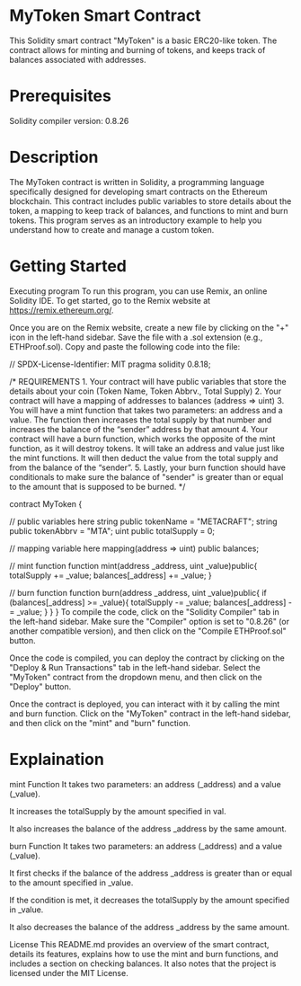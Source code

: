 # MyToken Smart Contract

This Solidity smart contract "MyToken" is a basic ERC20-like token. The contract allows for minting and burning of tokens, and keeps track of balances associated with addresses.

# Prerequisites

Solidity compiler version: 0.8.26

# Description

The MyToken contract is written in Solidity, a programming language specifically designed for developing smart contracts on the Ethereum blockchain. This contract includes public variables to store details about the token, a mapping to keep track of balances, and functions to mint and burn tokens. This program serves as an introductory example to help you understand how to create and manage a custom token.

# Getting Started

Executing program To run this program, you can use Remix, an online Solidity IDE. To get started, go to the Remix website at https://remix.ethereum.org/.

Once you are on the Remix website, create a new file by clicking on the "+" icon in the left-hand sidebar. Save the file with a .sol extension (e.g., ETHProof.sol). Copy and paste the following code into the file:

// SPDX-License-Identifier: MIT pragma solidity 0.8.18;

/* REQUIREMENTS 1. Your contract will have public variables that store the details about your coin (Token Name, Token Abbrv., Total Supply) 2. Your contract will have a mapping of addresses to balances (address => uint) 3. You will have a mint function that takes two parameters: an address and a value. The function then increases the total supply by that number and increases the balance of the “sender” address by that amount 4. Your contract will have a burn function, which works the opposite of the mint function, as it will destroy tokens. It will take an address and value just like the mint functions. It will then deduct the value from the total supply and from the balance of the “sender”. 5. Lastly, your burn function should have conditionals to make sure the balance of "sender" is greater than or equal to the amount that is supposed to be burned. */

contract MyToken {

// public variables here
string public tokenName = "METACRAFT";
string public tokenAbbrv = "MTA";
uint public totalSupply = 0;

// mapping variable here
mapping(address => uint) public balances;

// mint function
function mint(address _address, uint _value)public{
    totalSupply += _value;
    balances[_address] += _value;
}

// burn function
function burn(address _address, uint _value)public{
    if (balances[_address] >= _value){
        totalSupply -= _value;
        balances[_address] -= _value;
    }
}
} To compile the code, click on the "Solidity Compiler" tab in the left-hand sidebar. Make sure the "Compiler" option is set to "0.8.26" (or another compatible version), and then click on the "Compile ETHProof.sol" button.

Once the code is compiled, you can deploy the contract by clicking on the "Deploy & Run Transactions" tab in the left-hand sidebar. Select the "MyToken" contract from the dropdown menu, and then click on the "Deploy" button.

Once the contract is deployed, you can interact with it by calling the mint and burn function. Click on the "MyToken" contract in the left-hand sidebar, and then click on the "mint" and "burn" function.

# Explaination

mint Function It takes two parameters: an address (_address) and a value (_value).

It increases the totalSupply by the amount specified in val.

It also increases the balance of the address _address by the same amount.

burn Function It takes two parameters: an address (_address) and a value (_value).

It first checks if the balance of the address _address is greater than or equal to the amount specified in _value.

If the condition is met, it decreases the totalSupply by the amount specified in _value.

It also decreases the balance of the address _address by the same amount.

License This README.md provides an overview of the smart contract, details its features, explains how to use the mint and burn functions, and includes a section on checking balances. It also notes that the project is licensed under the MIT License.

